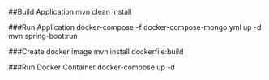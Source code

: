 ##Build Application
    mvn clean install

###Run Application
  docker-compose -f docker-compose-mongo.yml up -d
  mvn spring-boot:run

###Create docker image
    mvn install dockerfile:build

###Run Docker Container
    docker-compose up -d